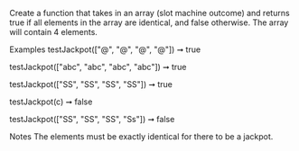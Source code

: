 Create a function that takes in an array (slot machine outcome) and returns true if all elements in the array are identical, and false otherwise. The array will contain 4 elements.

Examples
testJackpot(["@", "@", "@", "@"]) ➞ true

testJackpot(["abc", "abc", "abc", "abc"]) ➞ true

testJackpot(["SS", "SS", "SS", "SS"]) ➞ true

testJackpot(c) ➞ false

testJackpot(["SS", "SS", "SS", "Ss"]) ➞ false

Notes
The elements must be exactly identical for there to be a jackpot.